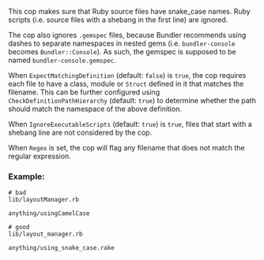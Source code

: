 This cop makes sure that Ruby source files have snake_case
names. Ruby scripts (i.e. source files with a shebang in the
first line) are ignored.

The cop also ignores `.gemspec` files, because Bundler
recommends using dashes to separate namespaces in nested gems
(i.e. `bundler-console` becomes `Bundler::Console`). As such, the
gemspec is supposed to be named `bundler-console.gemspec`.

When `ExpectMatchingDefinition` (default: `false`) is `true`, the cop requires
each file to have a class, module or `Struct` defined in it that matches
the filename. This can be further configured using
`CheckDefinitionPathHierarchy` (default: `true`) to determine whether the
path should match the namespace of the above definition.

When `IgnoreExecutableScripts` (default: `true`) is `true`, files that start
with a shebang line are not considered by the cop.

When `Regex` is set, the cop will flag any filename that does not match
the regular expression.

### Example:
    # bad
    lib/layoutManager.rb

    anything/usingCamelCase

    # good
    lib/layout_manager.rb

    anything/using_snake_case.rake